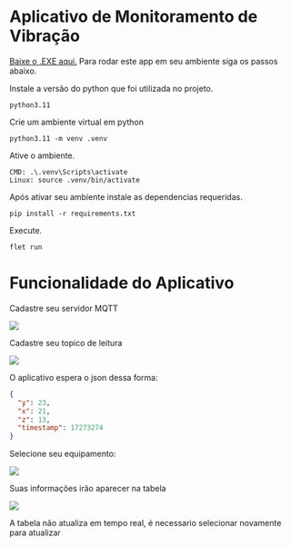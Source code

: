 <h1>Aplicativo de Monitoramento de Vibração</h1>
<a href='https://drive.google.com/file/d/1CvkLxWJfazfs5merxKb_dxoQEUrOrzzj/view?usp=drive_link'>Baixe o .EXE aqui.</a>
Para rodar este app em seu ambiente siga os passos abaixo.

Instale a versão do python que foi utilizada no projeto.
```
python3.11
```
Crie um ambiente virtual em python
```
python3.11 -m venv .venv
```
Ative o ambiente.
```
CMD: .\.venv\Scripts\activate
Linux: source .venv/bin/activate
```
Após ativar seu ambiente instale as dependencias requeridas.
```
pip install -r requirements.txt
```
Execute.
```
flet run
```

<h1>Funcionalidade do Aplicativo</h1>

<p>Cadastre seu servidor MQTT</p>
<image src="https://github.com/user-attachments/assets/d64c5552-ad80-4d2a-8c12-ebee3e48bff0">

<p>Cadastre seu topico de leitura</p>
<image src="https://github.com/user-attachments/assets/4822bc59-6ed5-4ab4-adea-82d2c7936a90">

O aplicativo espera o json dessa forma:
```json
{
  "y": 23,
  "x": 21,
  "z": 13,
  "timestamp": 17273274
}
```
<p>Selecione seu equipamento:</p>
<image src="https://github.com/user-attachments/assets/50bab35f-2957-4161-b666-fecba5a88bc6">

<p>Suas informações irão aparecer na tabela</p>
<image src="https://github.com/user-attachments/assets/95dc3bd3-8ce0-4d40-85a0-6a7a6a09aa74">
<p>A tabela não atualiza em tempo real, é necessario selecionar novamente para atualizar</p>
